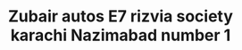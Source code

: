 ---
title: "Zubair autos E7 rizvia society karachi Nazimabad number 1"
url: /karachi/zubair-autos-e7-rizvia-society-karachi-nazimabad-number-1/
shop: shop
---